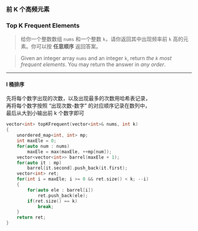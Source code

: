 ### 前 K 个高频元素
### Top K Frequent Elements

> 给你一个整数数组 `nums` 和一个整数 `k`，请你返回其中出现频率前 `k` 高的元素。你可以按 **任意顺序** 返回答案。  

> Given an integer array `nums` and an integer `k`, return *the `k` most frequent elements*. You may return the answer in *any order*.  

----------

#### I 桶排序

先将每个数字出现的次数，以及出现最多的次数用哈希表记录，  
再将每个数字按照 “出现次数-数字” 的对应顺序记录在数列中，  
最后从大到小输出前 k 个数字即可

```cpp
vector<int> topKFrequent(vector<int>& nums, int k) 
{
    unordered_map<int, int> mp;
    int maxEle = 0;
    for(auto num : nums)
        maxEle = max(maxEle, ++mp[num]);
    vector<vector<int>> barrel(maxEle + 1);
    for(auto it : mp)
        barrel[it.second].push_back(it.first);
    vector<int> ret;
    for(int i = maxEle; i >= 0 && ret.size() < k; --i)
    {
        for(auto ele : barrel[i])
            ret.push_back(ele);
        if(ret.size() == k)
            break;
    }
    return ret;
}
```
